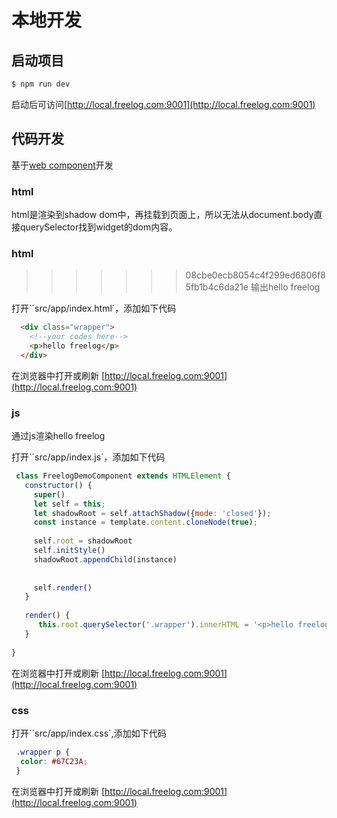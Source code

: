 # 本地开发

## 启动项目
```sh
$ npm run dev
```

启动后可访问[http://local.freelog.com:9001](http://local.freelog.com:9001)

## 代码开发
基于[web component](https://developers.google.com/web/fundamentals/web-components/shadowdom?hl=zh-cn)开发

### html
html是渲染到shadow dom中，再挂载到页面上，所以无法从document.body直接querySelector找到widget的dom内容。



### html
>>>>>>> 08cbe0ecb8054c4f299ed6806f85fb1b4c6da21e
输出hello freelog

打开``src/app/index.html`，添加如下代码
```html
  <div class="wrapper">
    <!--your codes here-->
    <p>hello freelog</p>
  </div>
```

在浏览器中打开或刷新 [http://local.freelog.com:9001](http://local.freelog.com:9001)


### js
通过js渲染hello freelog

打开``src/app/index.js`，添加如下代码

```javascript
 class FreelogDemoComponent extends HTMLElement {
   constructor() {
     super()
     let self = this;
     let shadowRoot = self.attachShadow({mode: 'closed'});
     const instance = template.content.cloneNode(true);
 
     self.root = shadowRoot
     self.initStyle()
     shadowRoot.appendChild(instance)
 
    
     self.render()
   }
 
   render() {
      this.root.querySelector('.wrapper').innerHTML = '<p>hello freelog</p>'
   }
   
}
```

在浏览器中打开或刷新 [http://local.freelog.com:9001](http://local.freelog.com:9001)


### css

打开``src/app/index.css`,添加如下代码
```css
 .wrapper p {
  color: #67C23A;
 }
```

在浏览器中打开或刷新 [http://local.freelog.com:9001](http://local.freelog.com:9001)

